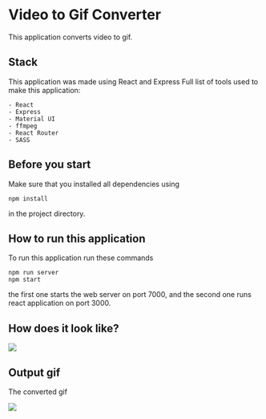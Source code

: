 # Video to Gif Converter

This application converts video to gif.

## Stack

This application was made using React and Express
Full list of tools used to make this application:

```
- React
- Express
- Material UI
- ffmpeg
- React Router
- SASS
```

## Before you start

Make sure that you installed all dependencies using

```
npm install
```

in the project directory.

## How to run this application

To run this application run these commands

```
npm run server
npm start
```

the first one starts the web server on port 7000, and the second one runs react application on port 3000.

## How does it look like?

![](https://github.com/maticoder/video-to-gif/blob/master/how.gif)

## Output gif

The converted gif

![](https://github.com/maticoder/video-to-gif/blob/master/convert.gif)
